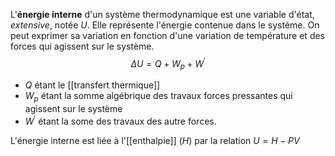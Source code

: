 L'**énergie interne** d'un système thermodynamique est une variable d'état, *extensive*, notée $U$. Elle représente l'énergie contenue dans le système. On peut exprimer sa variation en fonction d'une variation de température et des forces qui agissent sur le système.
$$
\Delta U = Q + W_p + W^\prime
$$
 - $Q$ étant le [[transfert thermique]] 
 - $W_p$ étant la somme algébrique des travaux forces pressantes qui agissent sur le système
 - $W^\prime$ étant la some des travaux des autre forces.

L'énergie interne est liée à l'[[enthalpie]] ($H$) par la relation $U = H - PV$

